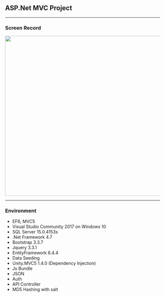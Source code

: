 ## ASP.Net MVC Project
<hr />

### Screen Record
<img src="https://github.com/winhc/project-task/blob/master/assets/pj_task_screen_record.gif" width="1020" height="520">

<hr/>

### Environment
- EF6, MVC5
- Visual Studio Community 2017 on Windows 10
- SQL Server 15.0.4153s
- .Net Framework 4.7
- Bootstrap 3.3.7
- Jquery 3.3.1
- EntityFramework 6.4.4
- Data Seeding
- Unity.MVC5 1.4.0 (Dependency Injection)
- Js Bundle
- JSON
- Auth
- API Controller
- MD5 Hashing with salt
